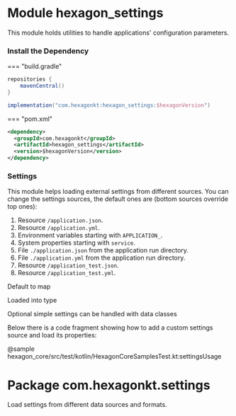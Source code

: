 
# Module hexagon_settings

This module holds utilities to handle applications' configuration parameters.

### Install the Dependency

=== "build.gradle"
  ```groovy
  repositories {
      mavenCentral()
  }

  implementation("com.hexagonkt:hexagon_settings:$hexagonVersion")
  ```

=== "pom.xml"
  ```xml
  <dependency>
    <groupId>com.hexagonkt</groupId>
    <artifactId>hexagon_settings</artifactId>
    <version>$hexagonVersion</version>
  </dependency>
  ```

### Settings

This module helps loading external settings from different sources. You can change the settings
sources, the default ones are (bottom sources override top ones):

1. Resource `/application.json`.
2. Resource `/application.yml`.
3. Environment variables starting with `APPLICATION_`.
4. System properties starting with `service`.
5. File `./application.json` from the application run directory.
6. File `./application.yml` from the application run directory.
7. Resource `/application_test.json`.
8. Resource `/application_test.yml`.

Default to map

Loaded into type

Optional simple settings can be handled with data classes

Below there is a code fragment showing how to add a custom settings source and load its properties:

@sample hexagon_core/src/test/kotlin/HexagonCoreSamplesTest.kt:settingsUsage

# Package com.hexagonkt.settings

Load settings from different data sources and formats.

